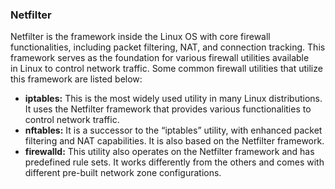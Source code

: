 
### Netfilter

Netfilter is the framework inside the Linux OS with core firewall functionalities, including packet filtering, NAT, and connection tracking. This framework serves as the foundation for various firewall utilities available in Linux to control network traffic. Some common firewall utilities that utilize this framework are listed below:

- **iptables:** This is the most widely used utility in many Linux distributions. It uses the Netfilter framework that provides various functionalities to control network traffic.
- **nftables:** It is a successor to the “iptables” utility, with enhanced packet filtering and NAT capabilities. It is also based on the Netfilter framework.
- **firewalld:** This utility also operates on the Netfilter framework and has predefined rule sets. It works differently from the others and comes with different pre-built network zone configurations.